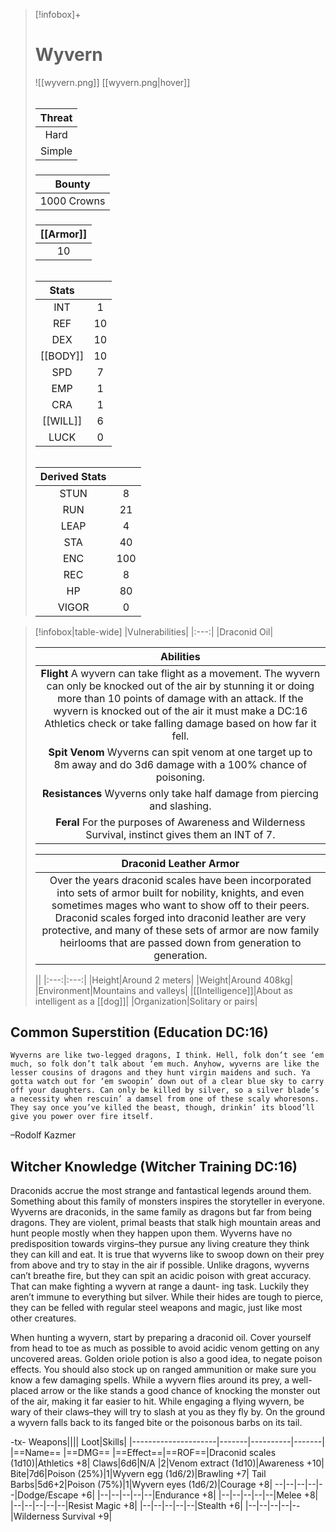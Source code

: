 
>[!infobox]+
># Wyvern
>![[wyvern.png]]
>[[wyvern.png|hover]]
>###### 
>|Threat|
>|:---:|
>|Hard|
>|Simple|
>##### 
>|Bounty|
>|:---:|
>|1000 Crowns|
>#####
>|[[Armor]]|
>|:---:|
>|10|
>###### 
>
>|Stats||
>|:---:|:---:|
>|INT|1|
>|REF|10|
>|DEX|10|
>|[[BODY]]|10|
>|SPD|7|
>|EMP|1|
>|CRA|1|
>|[[WILL]]|6|
>|LUCK|0|
>######
>|Derived Stats||
>|:---:|:---:|
>|STUN|8|
>|RUN|21|
>|LEAP|4|
>|STA|40|
>|ENC|100|
>|REC|8|
>|HP|80|
>|VIGOR|0|



>[!infobox|table-wide]
>|Vulnerabilities|
>|:---:|
>|Draconid Oil|
>
>|Abilities|
>|:---:|
>|**Flight** A wyvern can take flight as a movement. The wyvern can only be knocked out of the air by stunning it or doing more than 10 points of damage with an attack. If the wyvern is knocked out of the air it must make a DC:16 Athletics check or take falling damage based on how far it fell.|
>|**Spit Venom** Wyverns can spit venom at one target up to 8m away and do 3d6 damage with a 100% chance of poisoning.|
>|**Resistances** Wyverns only take half damage from piercing and slashing.|
>|**Feral** For the purposes of Awareness and Wilderness Survival, instinct gives them an INT of 7.|
>
>|Draconid Leather Armor|
>|:---:|
>|Over the years draconid scales have been incorporated into sets of armor built for nobility, knights, and even sometimes mages who want to show off to their peers. Draconid scales forged into draconid leather are very protective, and many of these sets of armor are now family heirlooms that are passed down from generation to generation.|
>
>||
>|:---:|:---:|
>|Height|Around 2 meters|
>|Weight|Around 408kg|
>|Environment|Mountains and valleys|
>|[[Intelligence]]|About as intelligent as a [[dog]]|
>|Organization|Solitary or pairs|

## Common Superstition (Education DC:16)
```ad-quote
Wyverns are like two-legged dragons, I think. Hell, folk don’t see ‘em much, so folk don’t talk about ‘em much. Anyhow, wyverns are like the lesser cousins of dragons and they hunt virgin maidens and such. Ya gotta watch out for ‘em swoopin’ down out of a clear blue sky to carry off your daughters. Can only be killed by silver, so a silver blade’s a necessity when rescuin’ a damsel from one of these scaly whoresons. They say once you’ve killed the beast, though, drinkin’ its blood’ll give you power over fire itself.
```
–Rodolf Kazmer

## Witcher Knowledge (Witcher Training DC:16)
Draconids accrue the most strange and fantastical legends around them. Something about this family of monsters inspires the storyteller in everyone. Wyverns are draconids, in the same family as dragons but far from being dragons. They are violent, primal beasts that stalk high mountain areas and hunt people mostly when they happen upon them. Wyverns have no predisposition towards virgins–they pursue any living creature they think they can kill and eat. It is true that wyverns like to swoop down on their prey from above and try to stay in the air if possible. Unlike dragons, wyverns can’t breathe fire, but they can spit an acidic poison with great accuracy. That can make fighting a wyvern at range a daunt- ing task. Luckily they aren’t immune to everything but silver.
While their hides are tough to pierce, they can be felled with regular steel weapons and magic, just like most other creatures.

When hunting a wyvern, start by preparing a draconid oil. Cover yourself from head to toe as much as possible to avoid acidic venom getting on any uncovered areas. Golden oriole potion is also a good idea, to negate poison effects. You should also stock up on ranged ammunition or make sure you know a few damaging spells. While a wyvern flies around its prey, a well-placed arrow or the like stands a good chance of knocking the monster out of the air, making it far easier to hit. While engaging a flying wyvern, be wary of their claws–they will try to slash at you as they fly by. On the ground a wyvern falls back to its fanged bite or the poisonous barbs on its tail.

-tx-
Weapons||||                  Loot|Skills|
|---------------------|-------|----------|-------|
|==Name==                      |==DMG==    |==Effect==|==ROF==|Draconid scales (1d10)|Athletics +8|
Claws|6d6|N/A    |2|Venom extract (1d10)|Awareness +10|
Bite|7d6|Poison (25%)|1|Wyvern egg (1d6/2)|Brawling +7|
Tail Barbs|5d6+2|Poison (75%)|1|Wyvern eyes (1d6/2)|Courage +8|
--|--|--|--|--|Dodge/Escape +6|
|--|--|--|--|--|Endurance +8|
|--|--|--|--|--|Melee +8|
|--|--|--|--|--|Resist Magic +8|
|--|--|--|--|--|Stealth +6|
|--|--|--|--|--|Wilderness Survival +9|
